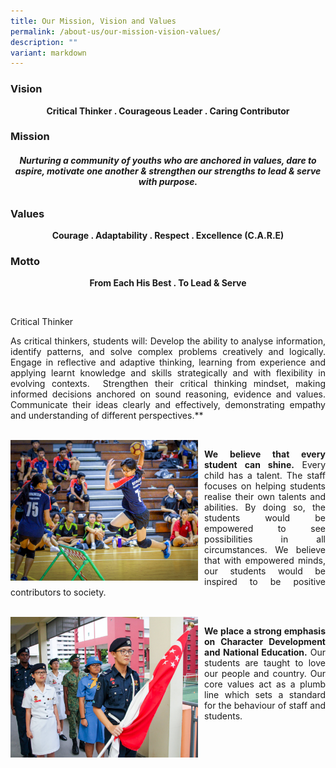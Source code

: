 ```yaml
---
title: Our Mission, Vision and Values
permalink: /about-us/our-mission-vision-values/
description: ""
variant: markdown
---
```

### **Vision**
<p style="text-align:center"><b>Critical Thinker . Courageous Leader . Caring Contributor</b></p>
		
### **Mission**
###### <p style="text-align:center"><b>Nurturing a community of youths who are anchored in values, dare to aspire, motivate one another &amp; strengthen our strengths to lead &amp; serve with purpose.</b></p>

### **Values**
<p style="text-align:center"><b>Courage . Adaptability . Respect . Excellence (C.A.R.E)</b></p>

### **Motto**
<p style="text-align:center"><b>From Each His Best . To Lead &amp; Serve</b></p>
<br>

Critical Thinker

<p style="text-align:justify">
As critical thinkers, students will:  
Develop the ability to analyse information, identify patterns, and solve complex problems creatively and logically.  
Engage in reflective and adaptive thinking, learning from experience and applying learnt knowledge and skills strategically and with flexibility in evolving contexts.&nbsp;  
Strengthen their critical thinking mindset, making informed decisions anchored on sound reasoning, evidence and values.  
Communicate their ideas clearly and effectively, demonstrating empathy and understanding of different perspectives.**
</p>

<br>

<p style="float:left; margin:0 10px 0px 0">
<img src="/images/Aboutus/vmv-05.jpg" alt="talent" style="width:300px"></p>

<p style="text-align:justify">
<b>We believe that every student can shine.</b> Every child has a talent. The staff focuses on helping students realise their own talents and abilities. By doing so, the students would be empowered to see possibilities in all circumstances. We believe that with empowered minds, our students would be inspired to be positive contributors to society.
</p>

<br>

<p style="float:left; margin:0 10px 0px 0">
<img src="/images/Aboutus/vmv-06.jpg" alt="character" style="width:300px"></p>

<p style="text-align:justify">
<b>We place a strong emphasis on Character Development and National Education.</b> Our students are taught to love our people and country. Our core values act as a plumb line which sets a standard for the behaviour of staff and students.
</p>